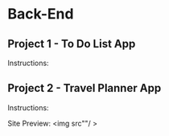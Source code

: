 # Back-End

## Project 1 - To Do List App

Instructions:



## Project 2 - Travel Planner App

Instructions:

Site Preview: <img src""/ >
